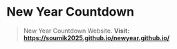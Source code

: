 # New Year Countdown
> New Year Countdown Website.
**Visit: https://soumik2025.github.io/newyear.github.io/**
